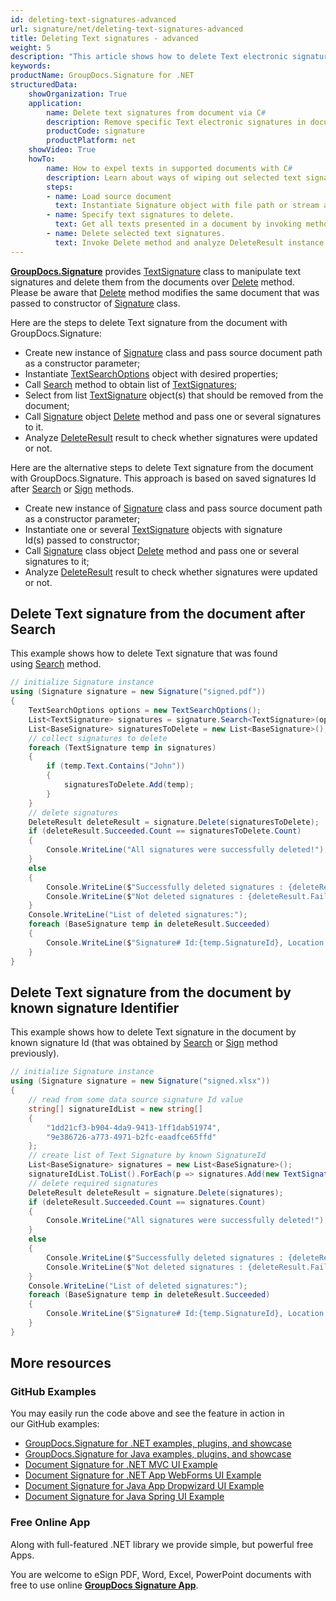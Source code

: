 ```yaml
---
id: deleting-text-signatures-advanced
url: signature/net/deleting-text-signatures-advanced
title: Deleting Text signatures - advanced
weight: 5
description: "This article shows how to delete Text electronic signatures different ways with GroupDocs.Signature API."
keywords: 
productName: GroupDocs.Signature for .NET
structuredData:
    showOrganization: True
    application:    
        name: Delete text signatures from document via C#    
        description: Remove specific Text electronic signatures in documents using C# language by GroupDocs.Signature for .NET APIs
        productCode: signature
        productPlatform: net 
    showVideo: True
    howTo:
        name: How to expel texts in supported documents with C# 
        description: Learn about ways of wiping out selected text signatures in document using C#
        steps:
        - name: Load source document
          text: Instantiate Signature object with file path or stream as a constructor parameter will load the document. 
        - name: Specify text signatures to delete. 
          text: Get all texts presented in a document by invoking method Search passing TextSearchOptions. Select only suitable barcode signatures in case if it is needed.
        - name: Delete selected text signatures. 
          text: Invoke Delete method and analyze DeleteResult instance.
---
```

[**GroupDocs.Signature**](https://products.groupdocs.com/signature/net) provides [TextSignature](https://apireference.groupdocs.com/net/signature/groupdocs.signature.domain/textsignature) class to manipulate text signatures and delete them from the documents over [Delete](https://apireference.groupdocs.com/net/signature/groupdocs.signature/signature/methods/delete) method.  
Please be aware that [Delete](https://apireference.groupdocs.com/net/signature/groupdocs.signature/signature/methods/delete) method modifies the same document that was passed to constructor of [Signature](https://apireference.groupdocs.com/net/signature/groupdocs.signature/signature) class.

Here are the steps to delete Text signature from the document with GroupDocs.Signature:

* Create new instance of [Signature](https://apireference.groupdocs.com/net/signature/groupdocs.signature/signature) class and pass source document path as a constructor parameter;
* Instantiate [TextSearchOptions](https://apireference.groupdocs.com/net/signature/groupdocs.signature.options/textsearchoptions) object with desired properties;
* Call [Search](https://apireference.groupdocs.com/net/signature/groupdocs.signature/signature/methods/search/_1) method to obtain list of [TextSignatures](https://apireference.groupdocs.com/net/signature/groupdocs.signature.domain/textsignature);
* Select from list [TextSignature](https://apireference.groupdocs.com/net/signature/groupdocs.signature.domain/textsignature) object(s) that should be removed from the document;  
* Call [Signature](https://apireference.groupdocs.com/net/signature/groupdocs.signature/signature) object [Delete](https://apireference.groupdocs.com/net/signature/groupdocs.signature/signature/methods/delete) method and pass one or several signatures to it.
* Analyze [DeleteResult](https://apireference.groupdocs.com/net/signature/groupdocs.signature.domain/deleteresult) result to check whether signatures were updated or not.

Here are the alternative steps to delete Text signature from the document with GroupDocs.Signature. This approach is based on saved signatures Id after [Search](https://apireference.groupdocs.com/net/signature/groupdocs.signature/signature/methods/search/_1) or [Sign](https://apireference.groupdocs.com/net/signature/groupdocs.signature/signature/methods/sign) methods.

* Create new instance of [Signature](https://apireference.groupdocs.com/net/signature/groupdocs.signature/signature) class and pass source document path as a constructor parameter;
* Instantiate one or several [TextSignature](https://apireference.groupdocs.com/net/signature/groupdocs.signature.domain/textsignature) objects with signature Id(s) passed to constructor;  
* Call [Signature](https://apireference.groupdocs.com/net/signature/groupdocs.signature/signature) class object [Delete](https://apireference.groupdocs.com/net/signature/groupdocs.signature/signature/methods/delete) method and pass one or several signatures to it;
* Analyze [DeleteResult](https://apireference.groupdocs.com/net/signature/groupdocs.signature.domain/deleteresult) result to check whether signatures were updated or not.

## Delete Text signature from the document after Search

This example shows how to delete Text signature that was found using [Search](https://apireference.groupdocs.com/net/signature/groupdocs.signature/signature/methods/search/_1) method.

```csharp
// initialize Signature instance
using (Signature signature = new Signature("signed.pdf"))
{
    TextSearchOptions options = new TextSearchOptions();
    List<TextSignature> signatures = signature.Search<TextSignature>(options);
    List<BaseSignature> signaturesToDelete = new List<BaseSignature>();
    // collect signatures to delete
    foreach (TextSignature temp in signatures)
    {
        if (temp.Text.Contains("John"))
        {
            signaturesToDelete.Add(temp);
        }
    }
    // delete signatures
    DeleteResult deleteResult = signature.Delete(signaturesToDelete);
    if (deleteResult.Succeeded.Count == signaturesToDelete.Count)
    {
        Console.WriteLine("All signatures were successfully deleted!");
    }
    else
    {
        Console.WriteLine($"Successfully deleted signatures : {deleteResult.Succeeded.Count}");
        Console.WriteLine($"Not deleted signatures : {deleteResult.Failed.Count}");
    }
    Console.WriteLine("List of deleted signatures:");
    foreach (BaseSignature temp in deleteResult.Succeeded)
    {
        Console.WriteLine($"Signature# Id:{temp.SignatureId}, Location: {temp.Left}x{temp.Top}. Size: {temp.Width}x{temp.Height}");
    }
}
```

## Delete Text signature from the document by known signature Identifier  

This example shows how to delete Text signature in the document by known signature Id (that was obtained by [Search](https://apireference.groupdocs.com/net/signature/groupdocs.signature/signature/methods/search/_1) or [Sign](https://apireference.groupdocs.com/net/signature/groupdocs.signature/signature/methods/sign) method previously).

```csharp
// initialize Signature instance
using (Signature signature = new Signature("signed.xlsx"))
{
    // read from some data source signature Id value
    string[] signatureIdList = new string[]
    {
        "1dd21cf3-b904-4da9-9413-1ff1dab51974",
        "9e386726-a773-4971-b2fc-eaadfce65ffd"
    };
    // create list of Text Signature by known SignatureId
    List<BaseSignature> signatures = new List<BaseSignature>();
    signatureIdList.ToList().ForEach(p => signatures.Add(new TextSignature(p)));
    // delete required signatures
    DeleteResult deleteResult = signature.Delete(signatures);
    if (deleteResult.Succeeded.Count == signatures.Count)
    {
        Console.WriteLine("All signatures were successfully deleted!");
    }
    else
    {
        Console.WriteLine($"Successfully deleted signatures : {deleteResult.Succeeded.Count}");
        Console.WriteLine($"Not deleted signatures : {deleteResult.Failed.Count}");
    }
    Console.WriteLine("List of deleted signatures:");
    foreach (BaseSignature temp in deleteResult.Succeeded)
    {
        Console.WriteLine($"Signature# Id:{temp.SignatureId}, Location: {temp.Left}x{temp.Top}. Size: {temp.Width}x{temp.Height}");
    }
}
```

## More resources

### GitHub Examples

You may easily run the code above and see the feature in action in our GitHub examples:

* [GroupDocs.Signature for .NET examples, plugins, and showcase](https://github.com/groupdocs-signature/GroupDocs.Signature-for-.NET)
* [GroupDocs.Signature for Java examples, plugins, and showcase](https://github.com/groupdocs-signature/GroupDocs.Signature-for-Java)
* [Document Signature for .NET MVC UI Example](https://github.com/groupdocs-signature/GroupDocs.Signature-for-.NET-MVC)
* [Document Signature for .NET App WebForms UI Example](https://github.com/groupdocs-signature/GroupDocs.Signature-for-.NET-WebForms)
* [Document Signature for Java App Dropwizard UI Example](https://github.com/groupdocs-signature/GroupDocs.Signature-for-Java-Dropwizard)
* [Document Signature for Java Spring UI Example](https://github.com/groupdocs-signature/GroupDocs.Signature-for-Java-Spring)

### Free Online App

Along with full-featured .NET library we provide simple, but powerful free Apps.

You are welcome to eSign PDF, Word, Excel, PowerPoint documents with free to use online **[GroupDocs Signature App](https://products.groupdocs.app/signature)**.
